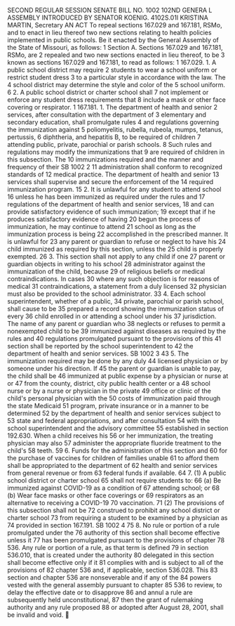 SECOND REGULAR SESSION
SENATE BILL NO. 1002
102ND GENERA L ASSEMBLY
INTRODUCED BY SENATOR KOENIG.
4102S.01I KRISTINA MARTIN, Secretary
AN ACT
To repeal sections 167.029 and 167.181, RSMo, and to enact in lieu thereof two new sections
relating to health policies implemented in public schools.
Be it enacted by the General Assembly of the State of Missouri, as follows:
1 Section A. Sections 167.029 and 167.181, RSMo, are
2 repealed and two new sections enacted in lieu thereof, to be
3 known as sections 167.029 and 167.181, to read as follows:
1 167.029. 1. A public school district may require
2 students to wear a school uniform or restrict student dress
3 to a particular style in accordance with the law. The
4 school district may determine the style and color of the
5 school uniform.
6 2. A public school district or charter school shall
7 not implement or enforce any student dress requirements that
8 include a mask or other face covering or respirator.
1 167.181. 1. The department of health and senior
2 services, after consultation with the department of
3 elementary and secondary education, shall promulgate rules
4 and regulations governing the immunization against
5 poliomyelitis, rubella, rubeola, mumps, tetanus, pertussis,
6 diphtheria, and hepatitis B, to be required of children
7 attending public, private, parochial or parish schools.
8 Such rules and regulations may modify the immunizations that
9 are required of children in this subsection. The
10 immunizations required and the manner and frequency of their
SB 1002 2
11 administration shall conform to recognized standards of
12 medical practice. The department of health and senior
13 services shall supervise and secure the enforcement of the
14 required immunization program.
15 2. It is unlawful for any student to attend school
16 unless he has been immunized as required under the rules and
17 regulations of the department of health and senior services,
18 and can provide satisfactory evidence of such immunization;
19 except that if he produces satisfactory evidence of having
20 begun the process of immunization, he may continue to attend
21 school as long as the immunization process is being
22 accomplished in the prescribed manner. It is unlawful for
23 any parent or guardian to refuse or neglect to have his
24 child immunized as required by this section, unless the
25 child is properly exempted.
26 3. This section shall not apply to any child if one
27 parent or guardian objects in writing to his school
28 administrator against the immunization of the child, because
29 of religious beliefs or medical contraindications. In cases
30 where any such objection is for reasons of medical
31 contraindications, a statement from a duly licensed
32 physician must also be provided to the school administrator.
33 4. Each school superintendent, whether of a public,
34 private, parochial or parish school, shall cause to be
35 prepared a record showing the immunization status of every
36 child enrolled in or attending a school under his
37 jurisdiction. The name of any parent or guardian who
38 neglects or refuses to permit a nonexempted child to be
39 immunized against diseases as required by the rules and
40 regulations promulgated pursuant to the provisions of this
41 section shall be reported by the school superintendent to
42 the department of health and senior services.
SB 1002 3
43 5. The immunization required may be done by any duly
44 licensed physician or by someone under his direction. If
45 the parent or guardian is unable to pay, the child shall be
46 immunized at public expense by a physician or nurse at or
47 from the county, district, city public health center or a
48 school nurse or by a nurse or physician in the private
49 office or clinic of the child's personal physician with the
50 costs of immunization paid through the state Medicaid
51 program, private insurance or in a manner to be determined
52 by the department of health and senior services subject to
53 state and federal appropriations, and after consultation
54 with the school superintendent and the advisory committee
55 established in section 192.630. When a child receives his
56 or her immunization, the treating physician may also
57 administer the appropriate fluoride treatment to the child's
58 teeth.
59 6. Funds for the administration of this section and
60 for the purchase of vaccines for children of families unable
61 to afford them shall be appropriated to the department of
62 health and senior services from general revenue or from
63 federal funds if available.
64 7. (1) A public school district or charter school
65 shall not require students to:
66 (a) Be immunized against COVID-19 as a condition of
67 attending school; or
68 (b) Wear face masks or other face coverings or
69 respirators as an alternative to receiving a COVID-19
70 vaccination.
71 (2) The provisions of this subsection shall not be
72 construed to prohibit any school district or charter school
73 from requiring a student to be examined by a physician as
74 provided in section 167.191.
SB 1002 4
75 8. No rule or portion of a rule promulgated under the
76 authority of this section shall become effective unless it
77 has been promulgated pursuant to the provisions of chapter
78 536. Any rule or portion of a rule, as that term is defined
79 in section 536.010, that is created under the authority
80 delegated in this section shall become effective only if it
81 complies with and is subject to all of the provisions of
82 chapter 536 and, if applicable, section 536.028. This
83 section and chapter 536 are nonseverable and if any of the
84 powers vested with the general assembly pursuant to chapter
85 536 to review, to delay the effective date or to disapprove
86 and annul a rule are subsequently held unconstitutional,
87 then the grant of rulemaking authority and any rule proposed
88 or adopted after August 28, 2001, shall be invalid and void.
